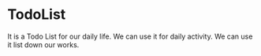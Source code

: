 # TodoList
It is a Todo List for our daily life. We can use it for daily activity. We can use it list down our works.
